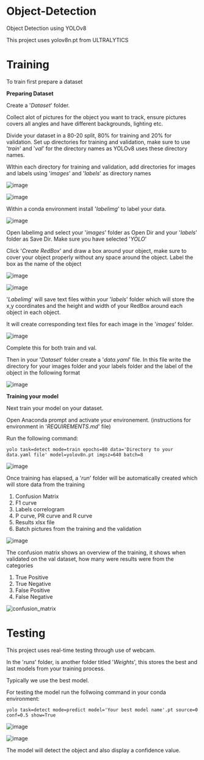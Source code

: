 # Object-Detection
Object Detection using YOLOv8

This project uses yolov8n.pt from ULTRALYTICS 

# Training 
To train first prepare a dataset

**Preparing Dataset**

Create a '*Dataset*' folder. 

Collect alot of pictures for the object you want to track, ensure pictures covers all angles and have different backgrounds, lighting etc. 

Divide your dataset in a 80-20 split, 80% for training and 20% for validation. Set up directories for training and validation, make sure to use '*train*' and '*val*' for the directory names as YOLOv8 uses these directory names. 

WIthin each directory for training and validation, add directories for images and labels using '*images*' and '*labels*' as directory names

![image](https://github.com/user-attachments/assets/bbe43135-5e8e-4db1-822b-ea1129e0de7a)


![image](https://github.com/user-attachments/assets/ff769afc-3e27-4d70-b462-df59b9408e2a)


Within a conda environment install '*labelimg*' to label your data. 

![image](https://github.com/user-attachments/assets/ef48380d-19c1-42b9-b44c-9695558d3aaa)

Open labelimg and select your '*images*' folder as Open Dir and your '*labels*' folder as Save Dir. 
Make sure you have selected '*YOLO*'

Click '*Create RedBox*' and draw a box around your object, make sure to cover your object properly without any space around the object. Label the box as the name of the object

![image](https://github.com/user-attachments/assets/614c81cf-81f2-42ca-a286-d3b335a0bb2b)

![image](https://github.com/user-attachments/assets/1eff420a-3fcd-4836-8335-cddaf7b0d004)

'*Labelimg*' will save text files within your '*labels*' folder which will store the x,y coordinates and the height and width of your RedBox around each object in each object.

It will create corresponding text files for each image in the '*images*' folder. 

![image](https://github.com/user-attachments/assets/86d23aed-549f-4215-9003-c3adb734836d)


Complete this for both train and val. 

Then in your '*Dataset*' folder create a '*data.yaml*' file. In this file write the directory for your images folder and your labels folder and the label of the object in the following format 

![image](https://github.com/user-attachments/assets/dabf2830-253a-4f51-bb47-1f5e4daea8df)


**Training your model**

Next train your model on your dataset. 

Open Anaconda prompt and activate your environement. (instructions for environment in '*REQUIREMENTS.md*' file)

Run the following command: 

`yolo task=detect mode=train epochs=80 data='Directory to your data.yaml file' model=yolov8n.pt imgsz=640 batch=8`

![image](https://github.com/user-attachments/assets/6f48606d-0442-4605-a23e-415e4ec15ca9)

Once training has elapsed, a '*run*' folder will be automatically created which will store data from the training

1. Confusion Matrix
2. F1 curve
3. Labels correlogram
4. P curve, PR curve and R curve
5. Results xlsx file
6. Batch pictures from the training and the validation


![image](https://github.com/user-attachments/assets/a6385142-0ef1-4909-8733-67ec14212aab)



The confusion matrix shows an overview of the training, it shows when validated on the val dataset, how many were results were from the categories
1. True Positive
2. True Negative
3. False Positive
4. False Negative


![confusion_matrix](https://github.com/user-attachments/assets/37fcc242-2dc4-430d-889f-2a05fa51b392)


# Testing
This project uses real-time testing through use of webcam. 

In the '*runs*' folder, is another folder titled '*Weights*', this stores the best and last models from your training process.

Typically we use the best model. 

For testing the model run the follwoing command in your conda environment:

`yolo task=detect mode=predict model='Your best model name'.pt source=0 conf=0.5 show=True`

![image](https://github.com/user-attachments/assets/c7adc472-3cc9-4264-9b17-1dbe8dbc124b)


![image](https://github.com/user-attachments/assets/8c8dfc85-b690-464f-8b02-03f8661a9f2b)


The model will detect the object and also display a confidence value.
